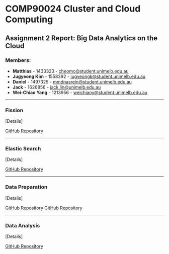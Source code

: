 # COMP90024 Cluster and Cloud Computing

## Assignment 2 Report: Big Data Analytics on the Cloud

### Members:
- **Matthias** - 1433323 - cheomc@student.unimelb.edu.au
- **Jugyeong Kim** - 1558392 - jugyeongk@student.unimelb.edu.au
- **Daniel** - 1497325 - mmdnasrein@student.unimelb.edu.au
- **Jack** - 1626856 - jack.lin@unimelb.edu.au
- **Wei-Chiao Yang** - 1213956 - weichiaoy@student.unimelb.edu.au

---

### Fission 
[Details]

[GitHub Repository](https://github.com/BunniYubel/CloudComputingA2/tree/main/comp90024/fission)

---

### Elastic Search 
[Details]

[GitHub Repository](https://github.com/BunniYubel/CloudComputingA2/tree/main/comp90024/elastic)

---

### Data Preparation
[Details]

[GitHub Repository](https://github.com/BunniYubel/CloudComputingA2/tree/main/Datay)
[GitHub Repository](https://github.com/BunniYubel/CloudComputingA2/blob/main/find_station_json.py)

---

### Data Analysis
[Details]

[GitHub Repository](https://github.com/BunniYubel/CloudComputingA2/blob/main/Data_Visualization.ipynb)
